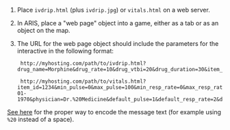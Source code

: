 1. Place `ivdrip.html` (plus `ivdrip.jpg`) or `vitals.html` on a web server.

2. In ARIS, place a "web page" object into a game, either as a tab or as an
object on the map.

3. The URL for the web page object should include the parameters for the interactive in the following format:

        http://myhosting.com/path/to/ivdrip.html?drug_name=Morphine&drug_rate=10&drug_vtbi=20&drug_duration=30&item_id=1234&message_success=You%20did%20it!&message_failure=Try%20again.

        http://myhosting.com/path/to/vitals.html?item_id=1234&min_pulse=0&max_pulse=100&min_resp_rate=0&max_resp_rate=100&min_blood_top=0&max_blood_top=100&min_blood_bottom=0&max_blood_bottom=100&min_temp=0&max_temp=100&min_oxygen=0&max_oxygen=100&min_pain=0&max_pain=100&message_success=You%20did%20it!&message_failure=Try%20again.&name=Patient&dob=01-01-1970&physician=Dr.%20Medicine&default_pulse=1&default_resp_rate=2&default_blood_top=3&default_blood_bottom=4&default_temp=5&default_oxygen=6&default_pain=7

  [See here](http://meyerweb.com/eric/tools/dencoder/) for the proper way to encode the message text (for example using `%20` instead of a space).
